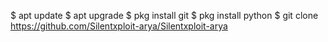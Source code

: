 $ apt update
$ apt upgrade
$ pkg install git
$ pkg install python
$ git clone https://github.com/Silentxploit-arya/Silentxploit-arya

<!---
Silentxploit-arya/Silentxploit-arya is a ✨ special ✨ repository because its `README.md` (this file) appears on your GitHub profile.
You can click the Preview link to take a look at your changes.
--->
